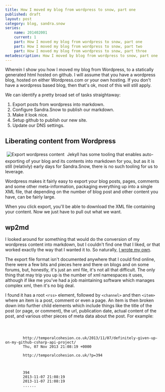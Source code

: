 ```yaml
---
title: How I moved my blog from wordpress to snow, part one
published: draft
layout: post
category: blog, sandra.snow
series:
    name: 201402001
    current: 1
    part: How I moved my blog from wordpress to snow, part one
    part: How I moved my blog from wordpress to snow, part two
    part: How I moved my blog from wordpress to snow, part three
metadescription: How I moved by blog from wordpress to snow, part one
---
```


Wherein I show you how I moved my blog from Wordpress, to a statically generated html hosted on github. I will assume that you have a wordpress blog, hosted on either Wordpress.com or your own hosting. If you don't have a wordpress based blog, then that's ok, most of this will still apply.

We can identify a pretty broad set of tasks straightaway:

1. Export posts from wordpress into markdown.
2. Configure Sandra.Snow to publish our markdown.
3. Make it look nice.
4. Setup github to publish our new site.
5. Update our DNS settings.

## Liberating content from Wordpress
<img src="../../../../../images/wordpress-export.png" alt="Export wordpress content" class="pull-left" style="padding: 5px;">
Jekyll has some tooling that enables auto-exporting of your blog and its contents into markdown for you, but as it is still (relativly) early days for Sandra.Snow, there is no such tooling for us to leverage.

Wordpress makes it fairly easy to export your blog posts, pages, comments and some other meta-information, packaging everything up into a single XML file, that depending on the number of blog post and other content you have, can be fairly large.

When you click export, you'll be able to download the XML file containing your content. Now we just have to pull out what we want.

## wp2md
I looked around for something that would do the conversion of my wordpress content into markdown, but I couldn't find one that I liked, or that worked exactly the way that I wanted it to. So naturally, [I wrote my own](https://github.com/sgrassie/wp2md.net).

The export file format isn't documented anywhere that I could find online, there were a few bits and pieces here and there on blogs and on some forums, but, honestly, it's just an xml file, it's not all that difficult. The only thing that may trip you up is the number of xml namespaces it uses, although if like me you've had a job maintaining software which manages complex xml, then it's no big deal.

I found it has a root ```<rss>``` element, followed by ```<channel>``` and then ```<item>``` where an item is a post, comment or even a page. An item is then broken down into further child elements which include things like the title of the post (or page, or comment), the url, publication date, actual content of the post, and various other pieces of meta data about the post. For example:

<pre><code>
<item>
				<title>Definitely given up on my github-csharp-api project</title>
		<link>http://temporalcohesion.co.uk/2013/11/07/definitely-given-up-on-my-github-csharp-api-project/</link>
		<pubDate>Thu, 07 Nov 2013 21:08:19 +0000</pubDate>
		<dc:creator><![CDATA[stuart]]></dc:creator>
		<guid isPermaLink="false">http://temporalcohesion.co.uk/?p=394</guid>
		<description></description>
		<content:encoded><![CDATA[Not that I'd spent much time working on it lately. The fine folks at github have released Ocktokit.net, a C# library for accessing the github api. It's an official api - it renders my crappy project useless, so I'm putting it down completely.

I will not work on it anymore.]]></content:encoded>
		<excerpt:encoded><![CDATA[]]></excerpt:encoded>
		<wp:post_id>394</wp:post_id>
		<wp:post_date>2013-11-07 21:08:19</wp:post_date>
		<wp:post_date_gmt>2013-11-07 21:08:19</wp:post_date_gmt>
		......
</code></pre>


